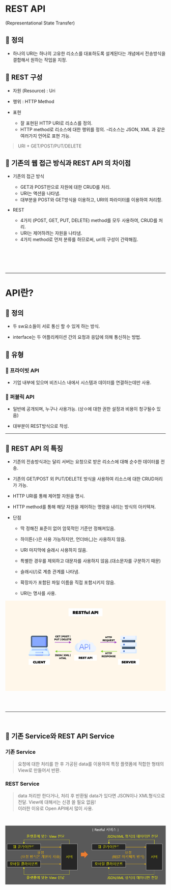 # REST API

(Representational State Transfer)

## 🌈 정의

* 하나의 URI는 하나의 고유한 리소스를 대표하도록 설계된다는 개념에서 전송방식을 결합해서 원하는 작업을 지정.


## 🌈 REST  구성


* 자원 (Resource) : Uri

* 행위 : HTTP Method

* 표현 
    - 잘 표현된 HTTP URI로 리소스를 정의.
    - HTTP method로 리소스에 대한 행위를 정의.
    -리소스는 JSON, XML 과 같은 여러가지 언어로 표현 가능.

> URI + GET/POST/PUT/DELETE

## 🌈 기존의 웹 접근 방식과 REST API 의 차이점

*  기존의 접근 방식
    - GET과 POST만으로 자원에 대한 CRUD를 처리.
    - URI는 액션을 나타냄.
    - 대부분을 POST와 GET방식을 이용하고, URI의 파라미터를 이용하여 처리함.

* REST 
    - 4가지 (POST, GET, PUT, DELETE) method를 모두 사용하여, CRUD를 처리.
    - URI는 제어하려는 자원을 나타냄.
    - 4가지 method로 먼저 분류를 하므로써, uri의 구성이 간략해짐.

<br>
<br>
<br>
<br>

<hr>

# API란?

## 🌈 정의

* 두 sw요소들이 서로 통신 할 수 있게 하는 방식.

* interface는 두 어플리케이션 간의 요청과 응답에 의해 통신하는 방법.

## 🌈 유형

### 🐳 프라이빗 API

* 기업 내부에 있으며 비즈니스 내에서 시스템과 데이터를 연결하는데만 사용.

### 🐳 퍼블릭 API

* 일반에 공개되며, 누구나 사용가능.
(상ㅇ에 대한 권한 설정과 비용이 청구될수 있음)

* 대부분이 REST방식으로 작성.

<hr>


## 🌈 REST API 의 특징

* 기존의 전송방식과는 달리 서버는 요청으로 받은 리소스에 대해 순수한 데이터를 전송.

* 기존의 GET/POST 외 PUT/DELETE 방식을 사용하여 리소스에 대한 CRUD처리가 가능.

* HTTP URI를 통해 제어할 자원을 명시.

* HTTP method를 통해 해당 자원을 제어하는 명령을 내리는 방식의 아키텍쳐.

* 단점
    - 딱 정해진 표준이 없어 암묵적인 기준만 정해져있음.

    - 하이튼(-)은 사용 가능하지만, 언더바(_)는 사용하지 않음.
    - URI 마지막에 슬래시 사용하지 않음.
    - 특별한 경우를 제외하고 대문자를 사용하지 않음.(대소문자를 구분하기 때문)
    - 슬래시(/)로 계층 관계를 나타냄.
    - 확장자가 포함된 파일 이름을 직접 포함시키지 않음.
    - URI는 명사를 사용.

![REST_API](/Image/rest_api/rest1.png)

<br>
<br>
<hr>
<br>


## 🌈 기존 Service와 REST API Service

### 기존 Service
> 요청에 대한 처리를 한 후 가공된  data를 이용하여 특정 플랫폼에 적합한 형태의 View로 만들어서 반환.

### REST Service
> data 처리만 한다거나, 처리 후 반환될 data가 있다면 JSON이나 XML형식으로 전달. View에 대해서는 신경 쓸 필요 없음! <br>
> 이러한 이유로 Open API에서 많이 사용.

<br>

![REST_API](/Image/rest_api/rest0.png)


<br>











